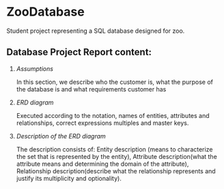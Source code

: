 # ZooDatabase
 Student project representing a SQL database designed for zoo. 

## Database Project Report content:
1. *Assumptions*<p/>
In this section, we describe who the customer is, what the purpose of the database is and what requirements customer has

2. *ERD diagram*<p/>
Executed according to the notation, names of entities, attributes and relationships, correct expressions
multiples and master keys.

3. *Description of the ERD diagram*<p/>
The description consists of: Entity description (means to characterize the set that is represented by the entity), 
Attribute description(what the attribute means and determining the domain of the attribute), Relationship description(describe what the relationship represents and
justify its multiplicity and optionality).
